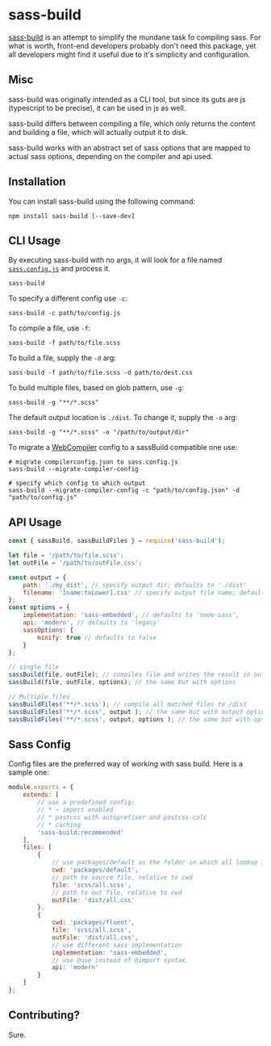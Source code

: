 # sass-build

[sass-build] is an attempt to simplify the mundane task fo compiling sass. For what is worth, front-end developers probably don't need this package, yet all developers might find it useful due to it's simplicity and configuration.

## Misc

sass-build was originally intended as a CLI tool, but since its guts are js (typescript to be precise), it can be used in js as well.

sass-build differs between compiling a file, which only returns the content and building a file, which will actually output it to disk.

sass-build works with an abstract set of sass options that are mapped to actual sass options, depending on the compiler and api used.

## Installation

You can install sass-build using the following command:

```shell
npm install sass-build [--save-dev]
```

## CLI Usage

By executing sass-build with no args, it will look for a file named [`sass.config.js`][sass-config] and process it.

```shell
sass-build
```

To specify a different config use `-c`:

```shell
sass-build -c path/to/config.js
```

To compile a file, use `-f`:

```shell
sass-build -f path/to/file.scss
```

To build a file, supply the `-d` arg:

```shell
sass-build -f path/to/file.scss -d path/to/dest.css
```

To build multiple files, based on glob pattern, use `-g`:

```shell
sass-build -g "**/*.scss"
```

The default output location is `./dist`. To change it, supply the `-o` arg:

```shell
sass-build -g "**/*.scss" -o "/path/to/output/dir"
```

To migrate a [WebCompiler] config to a sassBuild compatible one use:

```shell
# migrate compilerconfig.json to sass.config.js
sass-build --migrate-compiler-config

# specify which config to which output
sass-build --migrate-compiler-config -c "path/to/config.json" -d "path/to/config.js"
```

## API Usage

```js
const { sassBuild, sassBuildFiles } = require('sass-build');

let file = '/path/to/file.scss';
let outFile = '/path/to/outFile.css';

const output = {
    path: './my_dist', // specify output dir; defaults to './dist'
    filename: '[name:toLower].css' // specify output file name; defaults to '[name].css'
};
const options = {
    implementation: 'sass-embedded', // defaults to 'node-sass',
    api: 'modern', // defaults to 'legacy'
    sassOptions: {
        minify: true // defaults to false
    }
};

// single file
sassBuild(file, outFile); // compiles file and writes the result in outFile
sassBuild(file, outFile, options); // the same but with options

// Multiple files
sassBuildFiles('**/*.scss'); // compile all matched files to /dist
sassBuildFiles('**/*.scss', output ); // the same but with output options
sassBuildFiles('**/*.scss', output, options ); // the same but with options
```

## Sass Config

Config files are the preferred way of working with sass build. Here is a sample one:

```js
module.exports = {
    extends: [
        // use a predefined config:
        // * ~ import enabled
        // * postcss with autoprefixer and postcss-calc
        // * caching
        'sass-build:recommended'
    ],
    files: [
        {
            // use packages/default as the folder in which all lookup is based. default is the process.cwd()
            cwd: 'packages/default',
            // path to source file, relative to cwd
            file: 'scss/all.scss',
            // path to out file, relative to cwd
            outFile: 'dist/all.css'
        },
        {
            cwd: 'packages/fluent',
            file: 'scss/all.scss',
            outFile: 'dist/all.css',
            // use different sass implementation
            implementation: 'sass-embedded',
            // use @use instead of @import syntax
            api: 'modern'
        }
    ]
};
```


## Contributing?

Sure.

[sass-build]: https://github.com/joneff/sass-build
[sass-config]: #sass-config
[WebCompiler]: https://marketplace.visualstudio.com/items?itemName=MadsKristensen.WebCompiler
